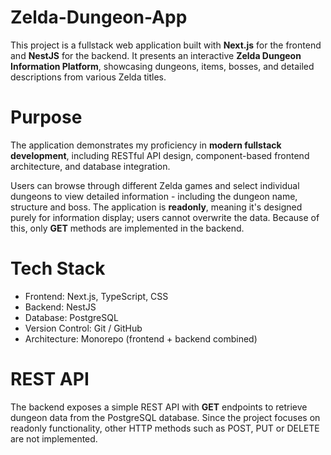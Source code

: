 # Zelda-Dungeon-App

This project is a fullstack web application built with **Next.js** for the frontend and **NestJS** for the backend. It presents an interactive **Zelda Dungeon Information Platform**, showcasing dungeons, items, bosses, and detailed descriptions from various Zelda titles.

# Purpose

The application demonstrates my proficiency in **modern fullstack development**, including RESTful API design, component-based frontend architecture, and database integration.

Users can browse through different Zelda games and select individual dungeons to view detailed information - including the dungeon name, structure and boss.
The application is **readonly**, meaning it's designed purely for information display; users cannot overwrite the data.
Because of this, only **GET** methods are implemented in the backend.

# Tech Stack
- Frontend: Next.js, TypeScript, CSS
- Backend: NestJS
- Database: PostgreSQL
- Version Control: Git / GitHub
- Architecture: Monorepo (frontend + backend combined)

# REST API
The backend exposes a simple REST API with **GET** endpoints to retrieve dungeon data from the PostgreSQL database.
Since the project focuses on readonly functionality, other HTTP methods such as POST, PUT or DELETE are not implemented.



